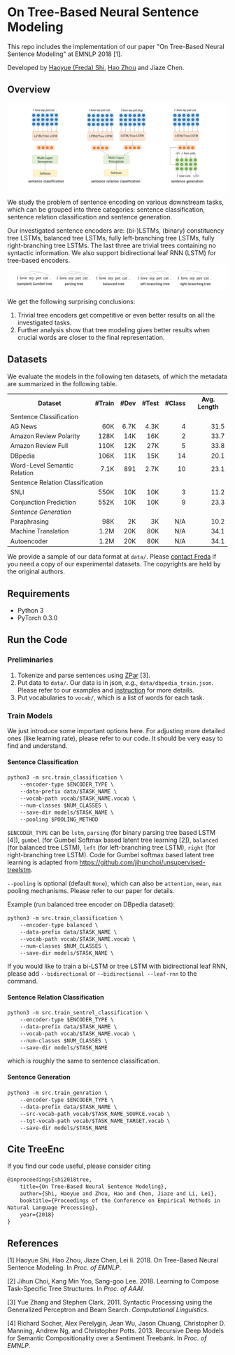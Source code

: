 # On Tree-Based Neural Sentence Modeling

This repo includes the implementation of our paper "On Tree-Based Neural Sentence Modeling" at EMNLP 2018 [1].

Developed by [Haoyue (Freda) Shi](http://explorerfreda.github.io), [Hao Zhou](http://zhouh.github.io) and Jiaze Chen.

## Overview

![intro.jpg](misc/intro.jpg)

We study the problem of sentence encoding on various downstream tasks, which can be grouped into three categories: 
sentence classification, sentence relation classification and sentence generation. 

Our investigated sentence encoders are: (bi-)LSTMs, (binary) constituency tree LSTMs, balanced tree LSTMs, 
fully left-branching tree LSTMs, fully right-branching tree LSTMs. The last three are trivial trees containing no 
syntactic information. We also support bidirectional leaf RNN (LSTM) for tree-based encoders.
![trees.jpg](misc/trees.jpg)

We get the following surprising conclusions:
1. Trivial tree encoders get competitive or even better results on all the investigated tasks. 
2. Further analysis show that tree modeling gives better results when crucial words are closer to the final 
representation.



## Datasets

We evaluate the models in the following ten datasets, of which the metadata are summarized in the following table. 

<table>
  <tr>
    <th>Dataset</th>
    <th>#Train</th>
    <th>#Dev</th>
    <th>#Test</th>
    <th>#Class</th>
    <th>Avg. Length</th>
  </tr>
  <tr>
    <td colspan="6">Sentence Classification</td>
  </tr>
  <tr>
    <td>AG News</td>
    <td align="right">60K</td>
    <td align="right">6.7K</td>
    <td align="right">4.3K</td>
    <td align="right">4</td>
    <td align="right">31.5</td>
  </tr>
  <tr>
    <td>Amazon Review Polarity</td>
    <td align="right">128K</td>
    <td align="right">14K</td>
    <td align="right">16K</td>
    <td align="right">2</td>
    <td align="right">33.7</td>
  </tr>
  <tr>
    <td>Amazon Review Full</td>
    <td align="right">110K</td>
    <td align="right">12K</td>
    <td align="right">27K</td>
    <td align="right">5</td>
    <td align="right">33.8</td>
  </tr>
  <tr>
    <td>DBpedia</td>
    <td align="right">106K</td>
    <td align="right">11K</td>
    <td align="right">15K</td>
    <td align="right">14</td>
    <td align="right">20.1</td>
  </tr>
  <tr>
    <td>Word-Level Semantic Relation</td>
    <td align="right">7.1K</td>
    <td align="right">891</td>
    <td align="right">2.7K</td>
    <td align="right">10</td>
    <td align="right">23.1</td>
  </tr>
  <tr>
    <td colspan="6">Sentence Relation Classification</td>
  </tr>
  <tr>
    <td>SNLI</td>
    <td align="right">550K</td>
    <td align="right">10K</td>
    <td align="right">10K</td>
    <td align="right">3</td>
    <td align="right">11.2</td>
  </tr>
  <tr>
    <td>Conjunction Prediction</td>
    <td align="right">552K</td>
    <td align="right">10K</td>
    <td align="right">10K</td>
    <td align="right">9</td>
    <td align="right">23.3</td>
  </tr>
  <tr>
    <td colspan="6"><span style="font-style:italic">Sentence Generation</span></td>
  </tr>
  <tr>
    <td>Paraphrasing</td>
    <td align="right">98K</td>
    <td align="right">2K</td>
    <td align="right">3K</td>
    <td align="right">N/A</td>
    <td align="right">10.2</td>
  </tr>
  <tr>
    <td>Machine Translation</td>
    <td align="right">1.2M</td>
    <td align="right">20K</td>
    <td align="right">80K</td>
    <td align="right">N/A</td>
    <td align="right">34.1</td>
  </tr>
  <tr>
    <td>Autoencoder</td>
    <td align="right">1.2M</td>
    <td align="right">20K</td>
    <td align="right">80K</td>
    <td align="right">N/A</td>
    <td align="right">34.1</td>
  </tr>
</table>


We provide a sample of our data format at ``data/``.
Please [contact Freda](mailto:freda@ttic.edu) if you need a copy of our experimental datasets. The copyrights
are held by the original authors.  


## Requirements
* Python 3
* PyTorch 0.3.0

## Run the Code

### Preliminaries
1. Tokenize and parse sentences using [ZPar](https://www.sutd.edu.sg/cmsresource/faculty/yuezhang/zpar.html) [3].
2. Put data to ``data/``. Our data is in json, *e.g.*, ``data/dbpedia_train.json``. Please refer to our examples and 
[instruction](data/data-instruction.md) for more details.
3. Put vocabularies to ``vocab/``, which is a list of words for each task.

### Train Models

We just introduce some important options here. For adjusting more detailed ones (like learning rate), please refer to
 our code. It should be very easy to find and understand. 

#### Sentence Classification 
```
python3 -m src.train_classification \
    --encoder-type $ENCODER_TYPE \
    --data-prefix data/$TASK_NAME \
    --vocab-path vocab/$TASK_NAME.vocab \
    --num-classes $NUM_CLASSES \
    --save-dir models/$TASK_NAME \
    --pooling $POOLING_METHOD
```

``$ENCODER_TYPE`` can be ``lstm``, ``parsing`` (for binary parsing tree based LSTM [4]), ``gumbel`` (for Gumbel 
Softmax based latent tree learning [2]), ``balanced`` (for balanced tree LSTM), ``left`` (for left-branching tree 
LSTM), ``right`` (for right-branching tree LSTM). Code for Gumbel softmax based latent tree learning is adapted from 
https://github.com/jihunchoi/unsupervised-treelstm.  

``--pooling`` is optional (default ``None``), which can also be ``attention``, ``mean``, ``max`` pooling mechanisms. 
Please refer to our paper for details. 

Example (run balanced tree encoder on DBpedia dataset): 
```
python3 -m src.train_classification \
    --encoder-type balanced \
    --data-prefix data/$TASK_NAME \
    --vocab-path vocab/$TASK_NAME.vocab \
    --num-classes $NUM_CLASSES \
    --save-dir models/$TASK_NAME \
```

If you would like to train a bi-LSTM or tree LSTM with bidirectional leaf RNN, please add ``--bidirectional`` or 
``--bidirectional --leaf-rnn`` to the command. 

#### Sentence Relation Classification
```
python3 -m src.train_sentrel_classification \
    --encoder-type $ENCODER_TYPE \
    --data-prefix data/$TASK_NAME \
    --vocab-path vocab/$TASK_NAME.vocab \
    --num-classes $NUM_CLASSES \
    --save-dir models/$TASK_NAME 
```
which is roughly the same to sentence classification. 

#### Sentence Generation
```
python3 -m src.train_genration \
    --encoder-type $ENCODER_TYPE \
    --data-prefix data/$TASK_NAME \
    --src-vocab-path vocab/$TASK_NAME_SOURCE.vocab \
    --tgt-vocab-path vocab/$TASK_NAME_TARGET.vocab \
    --save-dir models/$TASK_NAME 
```

## Cite TreeEnc
If you find our code useful, please consider citing
```
@inproceedings{shi2018tree,
    title={On Tree-Based Neural Sentence Modeling},
    author={Shi, Haoyue and Zhou, Hao and Chen, Jiaze and Li, Lei},
    booktitle={Proceedings of the Conference on Empirical Methods in Natural Language Processing},
    year={2018}
}
```

 


## References
[1] Haoyue Shi, Hao Zhou, Jiaze Chen, Lei li. 2018. On Tree-Based Neural Sentence Modeling. In *Proc. of EMNLP*.

[2] Jihun Choi, Kang Min Yoo, Sang-goo Lee. 2018. Learning to Compose Task-Specific Tree Structures. In *Proc. of AAAI*. 

[3] Yue Zhang and Stephen Clark. 2011. Syntactic Processing using the Generalized Perceptron and Beam Search. *Computational Linguistics*.

[4] Richard Socher, Alex Perelygin, Jean Wu, Jason Chuang, Christopher D. Manning, Andrew Ng, and Christopher Potts. 2013. Recursive Deep Models for Semantic Compositionality over a Sentiment Treebank. In *Proc. of EMNLP*.
